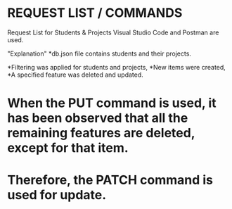 # REQUEST LIST / COMMANDS

Request List for Students &amp; Projects
Visual Studio Code and Postman are used.

"Explanation"
*db.json file contains students and their projects. 

*Filtering was applied for students and projects, 
*New items were created, 
*A specified feature was deleted and updated. 

# When the PUT command is used, it has been observed that all the remaining features are deleted, except for that item. 
# Therefore, the PATCH command is used for update.
